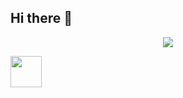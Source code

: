 ## Hi there 👋

<p align="center">
  <img src="https://capsule-render.vercel.app/api?type=waving&height=150&color=gradient&text=Welcome%20Everyone🚀&section=header&reversal=false&fontColor=01334F&fontSize=50&textBg=false&animation=twinkling&rotate=10&stroke=fff"/>
</p>
<a href="https://www.instagram.com/thepiyushmalhotra/">
  <img height="50" src="https://user-images.githubusercontent.com/46517096/166974368-9798f39f-1f46-499c-b14e-81f0a3f83a06.png"/>
</a>
<!--
**Bilgrandov/Bilgrandov** is a ✨ _special_ ✨ repository because its `README.md` (this file) appears on your GitHub profile.

Here are some ideas to get you started:
-->

